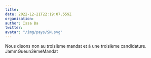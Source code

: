 ```yaml
---
title: 
date: 2022-12-21T22:19:07.559Z
organisation: 
author: Issa Ba
twitter: 
avatar: "/img/pays/SN.svg"
---
```


Nous disons non au troisième mandat et à une troisième candidature. JammGueun3èmeMandat